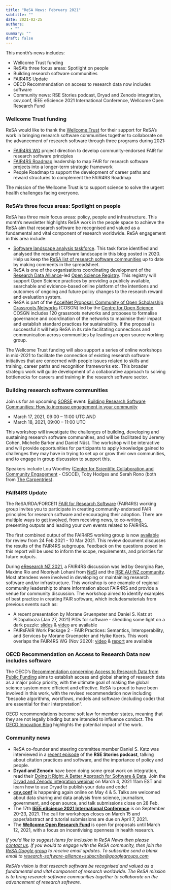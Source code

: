 ```yaml
---
title: "ReSA News: February 2021"
subtitle: ""
date: 2021-02-25
authors:
  - ""
summary: ""
draft: false
---
```


This month’s news includes:

* Wellcome Trust funding 
* ReSA’s three focus areas: Spotlight on people
* Building research software communities
* FAIR4RS Update
* OECD Recommendation on access to research data now includes software
* Community news: RSE Stories podcast, Dryad and Zenodo integration, csv,conf, IEEE eScience 2021 International Conference, Wellcome Open Research Fund 

### Wellcome Trust funding 

ReSA would like to thank the [Wellcome Trust](https://wellcome.org/) for their support for ReSA’s work in bringing research software communities together to collaborate on the advancement of research software through three programs during 2021:

* [FAIR4RS WG](https://www.rd-alliance.org/groups/fair-4-research-software-fair4rs-wg) project direction to develop community-endorsed FAIR for research software principles
* [FAIR4RS Roadmap](/taskforces/) leadership to map FAIR for research software projects into a longer-term strategic framework
* People Roadmap to support the development of career paths and reward structures to complement the FAIR4RS Roadmap 

The mission of the Wellcome Trust is to support science to solve the urgent health challenges facing everyone.

### ReSA’s three focus areas: Spotlight on people

ReSA has three main focus areas: policy, people and infrastructure. This month’s newsletter highlights ReSA work in the people space to achieve the ReSA aim that research software be recognised and valued as a fundamental and vital component of research worldwide. ReSA engagement in this area include:

* [Software landscape analysis taskforce](/taskforces/). This task force identified and analysed the research software landscape in this blog posted in 2020. Help us keep the [ReSA list of research software communities](https://docs.google.com/spreadsheets/d/15JHqOxR4HIKHYe821IPvbxIuXP1zMjXKGEIJwB-GPqE/edit#gid=0) up to date by making comments in the spreadsheet.
* ReSA is one of the organisations coordinating development of the [Research Data Alliance](https://www.rd-alliance.org)-led [Open Science Registry](http://openscienceregistry.org/). This registry will support Open Science practices by providing a publicly available, searchable and evidence-based online platform of the intentions and outcomes of ongoing and future policy changes to the research reward and evaluation system.
* ReSA is part of the [AccelNet Proposal: Community of Open Scholarship Grassroots Networks](https://www.researchgate.net/publication/338934140_NSF_19-501_AccelNet_Proposal_Community_of_Open_Scholarship_Grassroots_Networks_COSGN) (COSGN) led by the [Centre for Open Science](https://www.cos.io/). COSGN includes 120 grassroots networks and proposes to formalise governance and coordination of the networks to maximise their impact and establish standard practices for sustainability. If the proposal is successful it will help ReSA in its role facilitating connections and communication across communities by leading an open source working group.

The Wellcome Trust funding will also support a series of online workshops in mid-2021 to facilitate the connection of existing research software initiatives that are concerned with people issues related to skills and training, career paths and recognition frameworks etc. This broader strategic work will guide development of a collaborative approach to solving bottlenecks for careers and training in the research software sector.

### Building research software communities

Join us for an upcoming [SORSE](https://sorse.github.io/programme/) event: [Building Research Software Communities: How to increase engagement in your community](https://sorse.github.io/programme/)

* March 17, 2021, 09:00 – 11:00 UTC AND
* March 18, 2021, 09:00 – 11:00 UTC

This workshop will investigate the challenges of building, developing and sustaining research software communities, and will be facilitated by Jeremy Cohen, Michelle Barker and Daniel Nüst. The workshop will be interactive and will provide opportunities for participants to apply knowledge gained to challenges they may have in trying to set up or grow their own communities, and to engage in group discussion to support this.

Speakers include Lou Woodley ([Center for Scientific Collaboration and Community Engagement](https://www.cscce.org/) - CSCCE), Toby Hodges and Serah Rono (both from [The Carpentries](https://carpentries.org/)).

### FAIR4RS Update

The ReSA/RDA/FORCE11 [FAIR for Research Software](https://www.rd-alliance.org/groups/fair-research-software-fair4rs-wg) (FAIR4RS) working group invites you to participate in creating community-endorsed FAIR principles for research software and encouraging their adoption. There are multiple ways to [get involved](https://github.com/force11/FAIR4RS/blob/master/CommunityEngagementChannels.md), from receiving news, to co-writing, presenting outputs and leading your own events related to FAIR4RS. 

The first combined output of the FAIR4RS working group is now [available](https://www.rd-alliance.org/group/working-and-interest-group-chairs-rdacodata-summer-schools-data-science-and-cloud-computing-0) for review from 24 Feb 2021 - 10 Mar 2021. This review document discusses the results of the FAIR4RS subgroups. Feedback on the questions posed in this report will be used to inform the scope, requirements, and priorities for future outputs.

During [eResearch NZ 2021](https://www.eresearchnz2021.org.nz/), a FAIR4RS discussion was led by Georgina Rae, Maxime Rio and Nooriyah Lohani from [NeSI](https://www.nesi.org.nz/) and the [RSE AU-NZ community](https://rse-aunz.github.io/). Most attendees were involved in developing or maintaining research software and/or infrastructure. This workshop is one example of regional community leadership to share information about FAIR4RS and provide a venue for community discussion. The workshop aimed to identify examples of best practice in creating FAIR software, which includesmaterials from previous events such as:

* A recent presentation by Morane Gruenpeter and Daniel S. Katz at PIDapalooza (Jan 27, 2021) PIDs for software - shedding some light on a dark puzzle: [slides](https://zenodo.org/record/4473481) & [video](https://www.youtube.com/watch?v=vToTJzf_bJc) are available
* FAIRsFAIR Work Package 2 - FAIR Practices: Semantics, Interoperability, and Services by Morane Gruenpeter and Hylke Koers. This work overlaps the FAIR4RS WG (Nov 2020): [video](https://www.fairsfair.eu/events/fair-software-decoding-principles) & [report](https://zenodo.org/record/4095092) are available

### OECD Recommendation on Access to Research Data now includes software

The OECD’s [Recommendation concerning Access to Research Data from Public Funding](http://www.oecd.org/sti/recommendation-access-to-research-data-from-public-funding.htm) aims to establish access and global sharing of research data as a major policy priority, with the ultimate goal of making the global science system more efficient and effective. ReSA is proud to have been involved in this work, with the revised recommendation now including "bespoke algorithms, workflows, models and software (including code) that are essential for their interpretation". 

OECD recommendations become soft law for member states, meaning that they are not legally binding but are intended to influence conduct. The [OECD Innovation Blog](https://oecd-innovation-blog.com/2021/01/20/oecd-recommendation-access-research-data-public-funding-update-covid-19/) highlights the potential impact of the work.

### Community news

* ReSA co-founder and steering committee member Daniel S. Katz was interviewed in a [recent episode](https://us-rse.org/rse-stories/2021/dan-katz/) of the **RSE Stories podcast**, talking about citation practices and software, and the importance of policy and people.
* **Dryad and Zenodo** have been doing some great work on integration, read their [Doing it Right: A Better Approach for Software & Data](https://blog.datadryad.org/2021/02/08/doing-it-right-a-better-approach-for-software-amp-data/). Join the [Dryad and Zenodo integration webinar](https://ucop.zoom.us/meeting/register/tJMsdOCrqT0oE9G9YPbeT0UM5HyP9IjZqYz0) on March 4, 2021 11am EST and learn how to use Dryad to publish your data and code! 
* **[csv,conf](https://csvconf.com/submit/)** is happening again online on May 4 & 5. Talks are welcomed about data sharing and data analysis from science, journalism, government, and open source, and talk submissions close on 28 Feb. 
* The 17th **[IEEE eScience 2021 International Conference](https://www.escience2021.org/call-for-workshops)** is on September 20-23, 2021. The call for workshops closes on March 15 and paper/abstract and tutorial submissions are due on April 7, 2021.
* The **[Wellcome Open Research Fund](https://wellcome.org/grant-funding/schemes/open-research-fund)** is open for proposals until March 12, 2021, with a focus on incentivising openness in health research.

*If you’d like to suggest items for inclusion in ReSA News then please [contact us](/about/contact). If you would to engage with the ReSA community, then join the [ReSA Google group](https://groups.google.com/forum/#!forum/research-software-alliance) to receive email updates. To subscribe send a blank email to [research-software-alliance+subscribe@googlegroups.com](mailto:research-software-alliance+subscribe@googlegroups.com)*

*ReSA’s vision is that research software be recognised and valued as a fundamental and vital component of research worldwide. The ReSA mission is to bring research software communities together to collaborate on the advancement of research software.*
